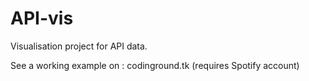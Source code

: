 # API-vis
Visualisation project for API data.

See a working example on : codinground.tk (requires Spotify account)

